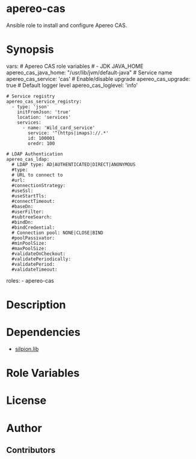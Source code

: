 apereo-cas
==========

Ansible role to install and configure Apereo CAS.

# Synopsis

  vars:
    # Apereo CAS role variables
    # - JDK JAVA_HOME
    apereo_cas_java_home: "/usr/lib/jvm/default-java"
    # Service name
    apereo_cas_service: 'cas'
    # Enable/disable upgrade
    apereo_cas_upgrade: true
    # Default logger level
    apereo_cas_loglevel: 'info'

    # Service registry
    apereo_cas_service_registry:
      - type: 'json'
        initFromJson: 'true'
        location: 'services'
        services:
          - name: 'Wild_card_service'
            service: '^(https|imaps)://.*' 
            id: 100001
            oredr: 100

    # LDAP Authentication 
    apereo_cas_ldap:
      # LDAP type: AD|AUTHENTICATED|DIRECT|ANONYMOUS
      #type: 
      # URL to connect to
      #url: 
      #connectionStrategy:
      #useSsl: 
      #useStartTls:
      #connectTimeout: 
      #baseDn:
      #userFilter: 
      #subtreeSearch:
      #bindDn:
      #bindCredential:
      # Connection pool: NONE|CLOSE|BIND
      #poolPassivator: 
      #minPoolSize:
      #maxPoolSize: 
      #validateOnCheckout: 
      #validatePeriodically: 
      #validatePeriod: 
      #validateTimeout: 

  roles:
    - apereo-cas


# Description


# Dependencies

* [silpion.lib][1]


# <a name="role_variables"></a>Role Variables



# License


# Author

## Contributors



[1]: https://github.com/silpion/ansible-lib


<!-- vim: set ts=4 sw=4 et nofen: -->
